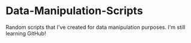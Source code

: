# Data-Manipulation-Scripts
Random scripts that I've created for data manipulation purposes. I'm still learning GitHub!

